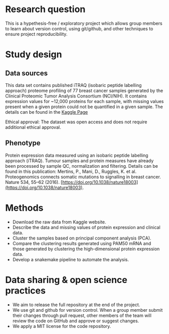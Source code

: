 # Research question

This is a hypethesis-free / exploratory project which allows group members to learn about version control, using git/github, and other techniques to ensure project reproducibility.

# Study design

## Data sources

This data set contains published iTRAQ (isobaric peptide labelling approach) proteome profiling of 77 breast cancer samples generated by the Clinical Proteomic Tumor Analysis Consortium (NCI/NIH). It contains expression values for ~12,000 proteins for each sample, with missing values present when a given protein could not be quantified in a given sample. The details can be found in the [Kaggle Page](https://www.kaggle.com/datasets/piotrgrabo/breastcancerproteomes?resource=download)

Ethical approval: The dataset was open access and does not require additional ethical approval.

## Phenotype

Protein expression data measured using an isobaric peptide labelling approach (iTRAQ). Tumour samples and protein measures have already been processed by sample QC, normalization and filtering. Details can be found in this publication: Mertins, P., Mani, D., Ruggles, K. et al. Proteogenomics connects somatic mutations to signalling in breast cancer. Nature 534, 55–62 (2016). [https://doi.org/10.1038/nature18003](https://doi.org/10.1038/nature18003).

# Methods

- Download the raw data from Kaggle website.
- Describe the data and missing values of protein expression and clinical data.
- Cluster the samples based on principal component analysis (PCA).
- Compare the clustering results generated using PAM50 mRNA and those generated by clustering the high-dimensional protein expression data.
- Develop a snakemake pipeline to automate the analysis.

# Data sharing & open science practices

- We aim to release the full repository at the end of the project.
- We use git and github for version control. When a group member submit their changes through pull request, other members of the team will review the code on GitHub and approve or suggest changes.
- We apply a MIT license for the code repository.


